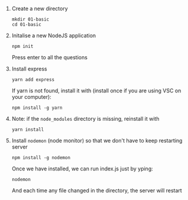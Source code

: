 1. Create a new directory 
    ```
    mkdir 01-basic
    cd 01-basic
    ```

2. Initalise a new NodeJS application
    ```
    npm init
    ```

    Press enter to all the questions

3. Install express
    ```
    yarn add express
    ```
    If yarn is not found, install it with (install once
    if you are using VSC on your computer):
    ```
    npm install -g yarn
    ```
3. Note: if the `node_modules` directory is missing, reinstall it with

    ```
    yarn install
    ```

4. Install `nodemon` (node monitor) so that we don't have to
   keep restarting server

   ```
   npm install -g nodemon
   ```

   Once we have installed, we can run index.js just by yping:

   ```
   nodemon
   ```

   And each time any file changed in the directory, the
   server will restart

   
